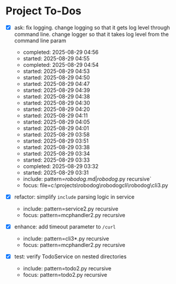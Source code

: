 # Project To-Dos

- [x] ask: fix logging. change logging so that it gets log level through command line. change logger so that it takes log level from the command line param
  - completed: 2025-08-29 04:56
  - started: 2025-08-29 04:55
  - completed: 2025-08-29 04:54
  - started: 2025-08-29 04:53
  - started: 2025-08-29 04:50
  - started: 2025-08-29 04:47
  - started: 2025-08-29 04:39
  - started: 2025-08-29 04:38
  - started: 2025-08-29 04:30
  - started: 2025-08-29 04:20
  - started: 2025-08-29 04:11
  - started: 2025-08-29 04:05
  - started: 2025-08-29 04:01
  - started: 2025-08-29 03:58
  - started: 2025-08-29 03:51
  - started: 2025-08-29 03:38
  - started: 2025-08-29 03:34
  - started: 2025-08-29 03:33
  - completed: 2025-08-29 03:32
  - started: 2025-08-29 03:31
  - include: pattern=*robodog*.md|*robodog*.py  recursive`
  - focus:   file=c:\projects\robodog\robodogcli\robodog\cli3.py

- [X] refactor: simplify `include` parsing logic in service
  - include: pattern=service2.py recursive
  - focus: pattern=mcphandler2.py recursive

- [X] enhance: add timeout parameter to `/curl`
  - include: pattern=cli3*.py recursive
  - focus: pattern=mcphandler2.py recursive

- [X] test: verify TodoService on nested directories
  - include: pattern=todo2.py recursive
  - focus: pattern=todo2.py recursive